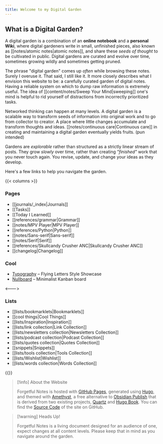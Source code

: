 ```yaml
---
title: Welcome to my Digital Garden
---
```


## What is a Digital Garden?

A digital garden is a combination of an **online notebook** and a **personal Wiki**, where digital gardeners write in small, unfinished pieces, also known as [[notes/atomic notes|atomic notes]], and share these _seeds of thought_ to be cultivated in public. Digital gardens are curated and evolve over time, sometimes growing wildly and sometimes getting pruned.

The phrase "digital garden" comes up _often_ while browsing these notes. Surely I overuse it. That said, I still like it. It more closely describes what I envision this website to be: a carefully curated garden of digital notes. Having a reliable system on which to dump raw information is extremely useful. The idea of [[content/notes/Sweep Your Mind|sweeping]] one's mind is helpful to rid yourself of distractions from incorrectly prioritized tasks.

Networked thinking can happen at many levels. A digital garden is a scalable way to transform seeds of information into original work and to go from collector to creator. A place where little changes accumulate and transform thoughts and ideas. [[notes/continuous care|Continuous care]] in creating and maintaining a digital garden eventually yields fruits. (pun intended)

Gardens are _explorable_ rather than structured as a strictly linear stream of posts. They grow _slowly_ over time, rather than creating _"finished"_ work that you never touch again. You revise, update, and change your ideas as they develop.

Here's a few links to help you navigate the garden.

{{< columns >}}

### Pages

- [[journals/_index|Journals]]
- [[Tasks]]
- [[Today I Learned]]
- [[references/grammar|Grammar]]
- [[notes/MPV Player|MPV Player]]
- [[references/Python|Python]]
- [[notes/Sans-serif|Sans-serif]]
- [[notes/Serif|Serif]]
- [[references/Skullcandy Crusher ANC|Skullcandy Crusher ANC]]
- [[changelog|Changelog]]

### Cool
- [Typography](https://forgetful.dev/typography.html) – Flying Letters Style Showcase
- [Nullboard](https://forgetful.dev/nullboard.html) – Minimalist Kanban board

<--->
### Lists

- [[lists/bookmarklets|Bookmarklets]]
- [[cool things|Cool Things]]
- [[lists/Inspiration|Inspiration]]
- [[lists/link collection|Link Collection]]
- [[lists/newsletters collection|Newsletters Collection]]
- [[lists/podcast collection|Podcast Collection]]
- [[lists/quotes collection|Quotes Collection]]
- [[snippets|Snippets]]
- [[lists/tools collection|Tools Collection]]
- [[lists/Wishlist|Wishlist]]
- [[lists/words collection|Words Collection]]

{{</columns>}}

>[!info] About the Website
>
>Forgetful Notes is hosted with [GitHub Pages](https://pages.github.com/), generated using [Hugo](https://gohugo.io/), and themed with [Amethyst](https://github.com/64bitpandas/amethyst), a free alternative to [Obsidian Publish](https://obsidian.md/publish) that is derived from two existing projects, [Quartz](https://quartz.jzhao.xyz/) and [Hugo Book](https://github.com/alex-shpak/hugo-book). You can find the [Source Code](https://github.com/datastring/amethyst) of the site on GitHub.

>[!warning] Heads Up!
>
>Forgetful Notes is a living document designed for an audience of one, expect changes at all content levels. Please keep that in mind as you navigate around the garden.
